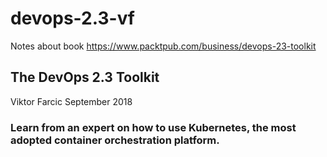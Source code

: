 # devops-2.3-vf
Notes about book https://www.packtpub.com/business/devops-23-toolkit

## The DevOps 2.3 Toolkit
Viktor Farcic
September 2018

### Learn from an expert on how to use Kubernetes, the most adopted container orchestration platform. 
